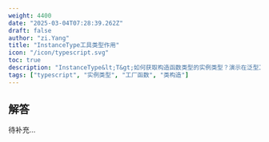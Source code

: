 ```yaml
---
weight: 4400
date: "2025-03-04T07:28:39.262Z"
draft: false
author: "zi.Yang"
title: "InstanceType工具类型作用"
icon: "/icon/typescript.svg"
toc: true
description: "InstanceType&lt;T&gt;如何获取构造函数类型的实例类型？演示在泛型工厂函数中动态返回类实例类型的实现方法"
tags: ["typescript", "实例类型", "工厂函数", "类构造"]
---
```


## 解答

待补充...
